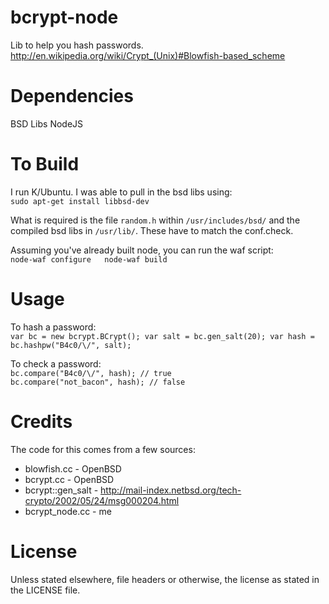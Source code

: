 bcrypt-node
=============

Lib to help you hash passwords.
http://en.wikipedia.org/wiki/Crypt_(Unix)#Blowfish-based_scheme


Dependencies
=============

BSD Libs
NodeJS


To Build
============

I run K/Ubuntu. I was able to pull in the bsd libs using:  
`sudo apt-get install libbsd-dev`

What is required is the file `random.h` within `/usr/includes/bsd/` and the compiled bsd libs in `/usr/lib/`. These have to match the conf.check.

Assuming you've already built node, you can run the waf script:  
`node-waf configure  
node-waf build`


Usage
============

To hash a password:  
`var bc = new bcrypt.BCrypt();
var salt = bc.gen_salt(20);
var hash = bc.hashpw("B4c0/\/", salt);`

To check a password:  
`bc.compare("B4c0/\/", hash); // true`  
`bc.compare("not_bacon", hash); // false`


Credits
============

The code for this comes from a few sources:

* blowfish.cc - OpenBSD
* bcrypt.cc - OpenBSD
* bcrypt::gen_salt - http://mail-index.netbsd.org/tech-crypto/2002/05/24/msg000204.html
* bcrypt_node.cc - me


License
============

Unless stated elsewhere, file headers or otherwise, the license as stated in the LICENSE file.